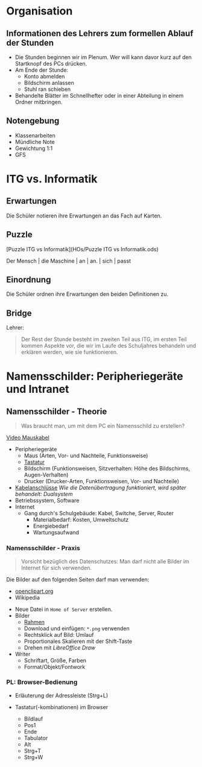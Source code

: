 Organisation
============

## Informationen des Lehrers zum formellen Ablauf der Stunden

* Die Stunden beginnen wir im Plenum. Wer will kann davor kurz auf den Startknopf des PCs drücken.
* Am Ende der Stunde:
    * Konto abmelden
    * Bildschirm anlassen
    * Stuhl ran schieben
* Behandelte Blätter im Schnellhefter oder in einer Abteilung in einem Ordner mitbringen.

## Notengebung
* Klassenarbeiten
* Mündliche Note
* Gewichtung 1:1
* GFS


ITG vs. Informatik
==================

## Erwartungen
Die Schüler notieren ihre Erwartungen an das Fach auf Karten.

## Puzzle
[Puzzle ITG vs Informatik](HOs/Puzzle ITG vs Informatik.ods)

Der Mensch | die Maschine | an | an. | sich | passt

## Einordnung
Die Schüler ordnen ihre Erwartungen den beiden Definitionen zu.

## Bridge

Lehrer:

> Der Rest der Stunde besteht im zweiten Teil aus ITG, im ersten Teil kommen Aspekte vor, die wir im Laufe des Schuljahres behandeln und erklären werden, wie sie funktionieren.


Namensschilder: Peripheriegeräte und Intranet
=============================================

## Namensschilder - Theorie

> Was braucht man, um mit dem PC ein Namensschild zu erstellen?

[Video Mauskabel](https://www.youtube.com/watch?v=WENSiwR6IoY)

* Peripheriegeräte
    * Maus (Arten, Vor- und Nachteile, Funktionsweise)
    * [Tastatur]
    * Bildschirm (Funktionsweisen, Sitzverhalten: Höhe des Bildschirms, Augen-Verhalten)
    * Drucker (Drucker-Arten, Funktionsweisen, Vor- und Nachteile)
* [Kabelanschlüsse] *Wie die Datenübertragung funktioniert, wird später behandelt: Dualsystem*
* Betriebssystem, Software
* Internet
    * Gang durch's Schulgebäude: Kabel, Switche, Server, Router
        * Materialbedarf: Kosten, Umweltschutz
        * Energiebedarf
        * Wartungsaufwand

[Tastatur]: https://upload.wikimedia.org/wikipedia/commons/thumb/b/b0/German-T2-Keyboard-Prototype-May-2012.jpg/1024px-German-T2-Keyboard-Prototype-May-2012.jpg
[Kabelanschlüsse]: http://www.computerbild.de/fotos/USB-Stecker-und-die-wichtigsten-externen-PC-Anschluesse-4402031.html#1


### Namensschilder - Praxis
> Vorsicht bezüglich des Datenschutzes: Man darf nicht alle Bilder im Internet für sich verwenden.

Die Bilder auf den folgenden Seiten darf man verwenden:
* [openclipart.org](https://openclipart.org/)
* Wikipedia

<!-- ToDo: Auf welchen Internetseiten gibt es noch Bilder, die man verwenden darf? -->

* Neue Datei in `Home of Server` erstellen.
* Bilder
    * [Rahmen](https://openclipart.org/search/?query=border)
    * Download und einfügen: `*.png` verwenden
    * Rechtsklick auf Bild: Umlauf
    * Proportionales Skalieren mit der Shift-Taste
    * Drehen mit *LibreOffice Draw*
* Writer
    * Schriftart, Größe, Farben
    * Format/Objekt/Fontwork


### PL: Browser-Bedienung

* Erläuterung der Adressleiste (Strg+L)

* Tastatur(-kombinationen) im Browser
    + Bildlauf
    + Pos1
    + Ende
    + Tabulator
    + Alt
    + Strg+T
    + Strg+W
